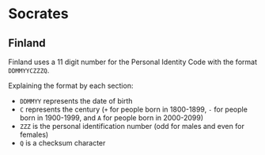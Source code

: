 # Socrates

## Finland

Finland uses a 11 digit number for the Personal Identity Code with the format `DDMMYYCZZZQ`.

Explaining the format by each section:
* `DDMMYY` represents the date of birth
* `C` represents the century (`+` for people born in 1800-1899, `-` for people born in 1900-1999, and `A` for people born in 2000-2099)
* `ZZZ` is the personal identification number (odd for males and even for females)
* `Q` is a checksum character
